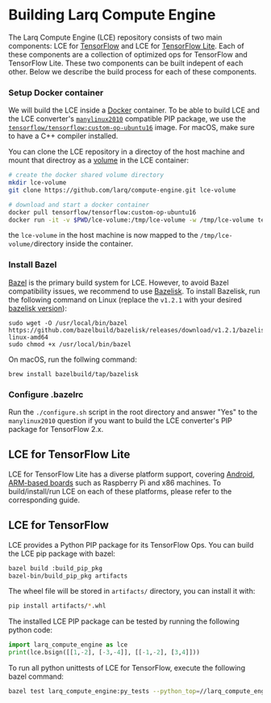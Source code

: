 # Building Larq Compute Engine #

The Larq Compute Engine (LCE) repository consists of two main components:
LCE for [TensorFlow](#LCE-for-TensorFlow) and LCE for [TensorFlow Lite](#LCE-for-TensorFlow-Lite).
Each of these components are a collection of optimized ops for TensorFlow and
TensorFlow Lite.
These two components can be built indepent of each other. Below we describe
the build process for each of these components.

### Setup Docker container ###
We will build the LCE inside a [Docker](https://www.docker.com/) container.
To be able to build LCE and the LCE converter's
[`manylinux2010`](https://www.python.org/dev/peps/pep-0571/) compatible PIP
package, we use the [`tensorflow/tensorflow:custom-op-ubuntu16`](https://hub.docker.com/r/tensorflow/tensorflow) image. 
For macOS, make sure to have a C++ compiler installed.

You can clone the LCE repository in a directoy of the
host machine and mount that directroy as a
[volume]((https://docs.docker.com/storage/volumes/)) in the LCE container:
``` bash
# create the docker shared volume directory
mkdir lce-volume
git clone https://github.com/larq/compute-engine.git lce-volume

# download and start a docker container
docker pull tensorflow/tensorflow:custom-op-ubuntu16
docker run -it -v $PWD/lce-volume:/tmp/lce-volume -w /tmp/lce-volume tensorflow/tensorflow:custom-op-ubuntu16 /bin/bash
```
the `lce-volume` in the host machine is now mapped to the `/tmp/lce-volume/`directory
inside the container.

### Install Bazel ###

[Bazel](https://bazel.build/) is the primary build system for LCE.
However, to avoid Bazel compatibility issues,
we recommend to use [Bazelisk](https://github.com/bazelbuild/bazelisk).
To install Bazelisk, run the following command on Linux
(replace the ```v1.2.1``` with your desired
[bazelisk version](https://github.com/bazelbuild/bazelisk/releases)):

```shell
sudo wget -O /usr/local/bin/bazel https://github.com/bazelbuild/bazelisk/releases/download/v1.2.1/bazelisk-linux-amd64
sudo chmod +x /usr/local/bin/bazel
```

On macOS, run the follwing command:
```
brew install bazelbuild/tap/bazelisk
```

### Configure .bazelrc ###
Run the ```./configure.sh``` script in the root directory and answer
"Yes" to the ```manylinux2010``` question if you want to build the
LCE converter's PIP package for TensorFlow 2.x.

## LCE for TensorFlow Lite ##
LCE for TensorFlow Lite has a diverse platform support, covering
[Android](./quickstart_android.md), [ARM-based boards](./build_arm.md)
such as Raspberry Pi and x86 machines. To build/install/run LCE on
each of these platforms, please refer to the corresponding guide.

## LCE for TensorFlow ##

LCE provides a Python PIP package for its TensorFlow Ops.
You can build the LCE pip package with bazel:
``` bash
bazel build :build_pip_pkg
bazel-bin/build_pip_pkg artifacts
```

The wheel file will be stored in `artifacts/` directory, you can install
it with:
``` bash
pip install artifacts/*.whl
```

The installed LCE PIP package can be tested by running the following
python code:
```python
import larq_compute_engine as lce
print(lce.bsign([[1,-2], [-3,-4]], [[-1,-2], [3,4]]))
```

To run all python unittests of LCE for TensorFlow, execute the following
bazel command:
``` bash
bazel test larq_compute_engine:py_tests --python_top=//larq_compute_engine:pyruntime
```
